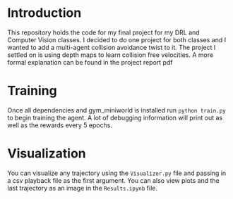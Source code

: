# Introduction

This repository holds the code for my final project for my DRL and Computer Vision classes. I decided to do one project for both classes and I wanted to add a multi-agent collision avoidance twist to it. The project I settled on is using depth maps to learn collision free velocities. A more formal explanation can be found in the project report pdf

# Training
Once all dependencies and gym_miniworld is installed run `python train.py` to begin training the agent. A lot of debugging information will print out as well as the rewards every 5 epochs.

# Visualization
You can visualize any trajectory using the `Visualizer.py` file and passing in a csv playback file as the first argument. You can also view plots and the last trajectory as an image in the `Results.ipynb` file.
